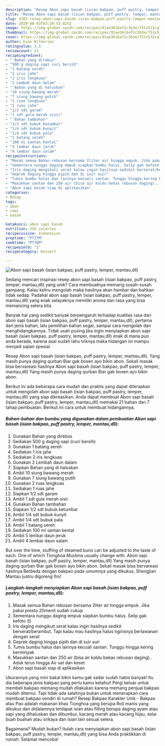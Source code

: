 ```yaml
---
description: "Resep Abon sapi basah (isian bakpao, puff pastry, lemper, mantau,dll) yang Enak Banget"
title: "Resep Abon sapi basah (isian bakpao, puff pastry, lemper, mantau,dll) yang Enak Banget"
slug: 4383-resep-abon-sapi-basah-isian-bakpao-puff-pastry-lemper-mantau-dll-yang-enak-banget
date: 2020-08-03T03:29:53.825Z
image: https://img-global.cpcdn.com/recipes/91ae3616af2c3b3e/751x532cq70/abon-sapi-basah-isian-bakpao-puff-pastry-lemper-mantaudll-foto-resep-utama.jpg
thumbnail: https://img-global.cpcdn.com/recipes/91ae3616af2c3b3e/751x532cq70/abon-sapi-basah-isian-bakpao-puff-pastry-lemper-mantaudll-foto-resep-utama.jpg
cover: https://img-global.cpcdn.com/recipes/91ae3616af2c3b3e/751x532cq70/abon-sapi-basah-isian-bakpao-puff-pastry-lemper-mantaudll-foto-resep-utama.jpg
author: Evan Wilkerson
ratingvalue: 3.3
reviewcount: 13
recipeingredient:
- " Bahan yang direbus"
- "500 g daging sapi cuci bersih"
- "1 batang sereh"
- "1 iris jahe"
- "2 iris lengkuas"
- "2 Lembah daun dalam"
- " Bahan yang di haluskan"
- "10 siung bawang merah"
- "7 siung bawang putih"
- "2 ruas lengkuas"
- "1 ruas jahe"
- "1/2 sdt garam"
- "1 sdt gula merah sisir"
- " Bahan tambahan"
- "1/2 sdt bubuk ketumbar"
- "1/4 sdt bubuk kunyit"
- "1/4 sdt bubuk pala"
- "1 batang sereh"
- "100 ml santan kental"
- "5 lembar daun jeruk"
- "4 lembar daun salam"
recipeinstructions:
- "Masak semua Bahan rebusan bersama 2liter air hingga empuk. Jika pakai presto 20menit sudah cukup"
- "Sementara nunggu daging empuk siapkan bumbu halus. Selip gak kefoto 😊"
- "Iris daging mengikuti serat kalau ingin hasilnya sedikit berserat/berambut. Tapi kalau mau hasilnya halus ngirisnya berlawanan dengan serat"
- "Geprek daging hingga pipih dan di suir suir"
- "Tumis bumbu halus dan lainnya kecuali santan. Tunggu hingga kering berminyak"
- "Masukkan santan dan 250 air (bisa air kaldu bekas rebusan daging).. Aduk terus hingga Air sat dan keset"
- "Abon sapi basah siap di aplikasikan"
categories:
- Resep
tags:
- abon
- sapi
- basah

katakunci: abon sapi basah 
nutrition: 250 calories
recipecuisine: Indonesian
preptime: "PT27M"
cooktime: "PT30M"
recipeyield: "1"
recipecategory: Dessert

---
```



![Abon sapi basah (isian bakpao, puff pastry, lemper, mantau,dll)](https://img-global.cpcdn.com/recipes/91ae3616af2c3b3e/751x532cq70/abon-sapi-basah-isian-bakpao-puff-pastry-lemper-mantaudll-foto-resep-utama.jpg)

Sedang mencari inspirasi resep abon sapi basah (isian bakpao, puff pastry, lemper, mantau,dll) yang unik? Cara membuatnya memang susah-susah gampang. Kalau keliru mengolah maka hasilnya akan hambar dan bahkan tidak sedap. Padahal abon sapi basah (isian bakpao, puff pastry, lemper, mantau,dll) yang enak selayaknya memiliki aroma dan rasa yang bisa memancing selera kita.

Banyak hal yang sedikit banyak berpengaruh terhadap kualitas rasa dari abon sapi basah (isian bakpao, puff pastry, lemper, mantau,dll), pertama dari jenis bahan, lalu pemilihan bahan segar, sampai cara mengolah dan menghidangkannya. Tidak usah pusing jika ingin menyiapkan abon sapi basah (isian bakpao, puff pastry, lemper, mantau,dll) enak di mana pun anda berada, karena asal sudah tahu triknya maka hidangan ini mampu menjadi sajian spesial.

Resep Abon sapi basah (isian bakpao, puff pastry, lemper, mantau,dll). Yang masih punya daging qurban Biar gak bosen ayo bikin abon. Sekali masak bisa bervareasi hasilnya Abon sapi basah (isian bakpao, puff pastry, lemper, mantau,dll) Yang masih punya daging qurban Biar gak bosen ayo bikin abon.


Berikut ini ada beberapa cara mudah dan praktis yang dapat diterapkan untuk mengolah abon sapi basah (isian bakpao, puff pastry, lemper, mantau,dll) yang siap dikreasikan. Anda dapat membuat Abon sapi basah (isian bakpao, puff pastry, lemper, mantau,dll) memakai 21 bahan dan 7 tahap pembuatan. Berikut ini cara untuk membuat hidangannya.

<!--inarticleads1-->

##### Bahan-bahan dan bumbu yang digunakan dalam pembuatan Abon sapi basah (isian bakpao, puff pastry, lemper, mantau,dll):

1. Gunakan  Bahan yang direbus
1. Sediakan 500 g daging sapi (cuci bersih)
1. Gunakan 1 batang sereh
1. Sediakan 1 iris jahe
1. Sediakan 2 iris lengkuas
1. Gunakan 2 Lembah daun dalam
1. Siapkan  Bahan yang di haluskan
1. Ambil 10 siung bawang merah
1. Gunakan 7 siung bawang putih
1. Gunakan 2 ruas lengkuas
1. Sediakan 1 ruas jahe
1. Siapkan 1/2 sdt garam
1. Ambil 1 sdt gula merah sisir
1. Gunakan  Bahan tambahan
1. Siapkan 1/2 sdt bubuk ketumbar
1. Ambil 1/4 sdt bubuk kunyit
1. Ambil 1/4 sdt bubuk pala
1. Ambil 1 batang sereh
1. Sediakan 100 ml santan kental
1. Ambil 5 lembar daun jeruk
1. Ambil 4 lembar daun salam


But over the time, stuffing of steamed buns can be adjusted to the taste of each. One of which Tionghoa Muslims usually change with. Abon sapi basah (isian bakpao, puff pastry, lemper, mantau,dll) Yang masih punya daging qurban Biar gak bosen ayo bikin abon. Sekali masak bisa bervareasi hasilnya Berbeda dengan bakpao pada umumnya yang dikukus, Shengjian Mantau justru digoreng lho! 

<!--inarticleads2-->

##### Langkah-langkah menyiapkan Abon sapi basah (isian bakpao, puff pastry, lemper, mantau,dll):

1. Masak semua Bahan rebusan bersama 2liter air hingga empuk. Jika pakai presto 20menit sudah cukup
1. Sementara nunggu daging empuk siapkan bumbu halus. Selip gak kefoto 😊
1. Iris daging mengikuti serat kalau ingin hasilnya sedikit berserat/berambut. Tapi kalau mau hasilnya halus ngirisnya berlawanan dengan serat
1. Geprek daging hingga pipih dan di suir suir
1. Tumis bumbu halus dan lainnya kecuali santan. Tunggu hingga kering berminyak
1. Masukkan santan dan 250 air (bisa air kaldu bekas rebusan daging).. Aduk terus hingga Air sat dan keset
1. Abon sapi basah siap di aplikasikan


Ukurannya yang mini bakal bikin kamu gak sadar sudah habis banyak! Itu dia beberapa jenis bakpao yang perlu kamu ketahui! Pergi keluar untuk membeli bakpao memang mudah dilakukan karena memang penjual bakpao mudah ditemui. Tapi tidak ada salahnya bukan untuk menerapkan cara membuat bakpao sendiri di rumah? Resep Bakpao Karakter Unik - Bakpao atau Pao adalah makanan khas Tionghoa yang berupa Roti manis yang dikukus dan didalamnya terdapat isian atau filling berupa daging ayam atau sapi yang dihaluskan dan dibumbui, kacang merah atau kacang hijau, selai buah buahan atau srikaya dan isian lain sesuai selera. 

Bagaimana? Mudah bukan? Itulah cara menyiapkan abon sapi basah (isian bakpao, puff pastry, lemper, mantau,dll) yang bisa Anda praktikkan di rumah. Selamat mencoba!
